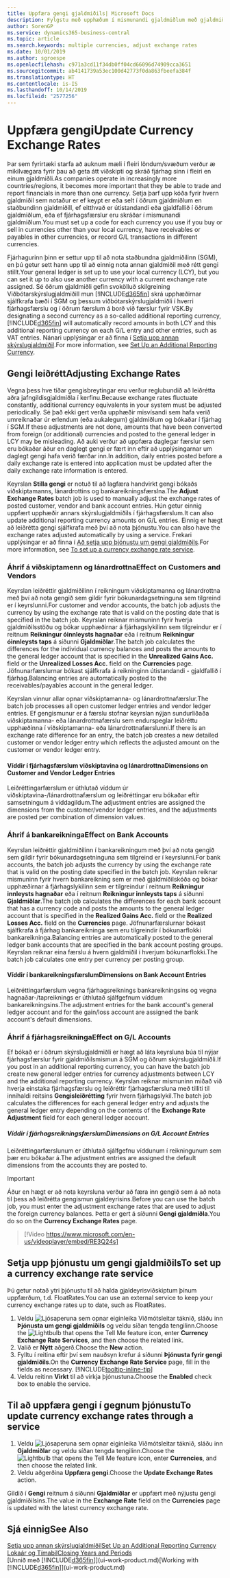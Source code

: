 ```yaml
---
title: Uppfæra gengi gjaldmiðils| Microsoft Docs
description: Fylgstu með upphæðum í mismunandi gjaldmiðlum með gjaldmiðilskóðum og leyfðu Business Central að hjálpa þér að stilla gengi bókaðra færslna með utanaðkomandi þjónustu.
author: SorenGP
ms.service: dynamics365-business-central
ms.topic: article
ms.search.keywords: multiple currencies, adjust exchange rates
ms.date: 10/01/2019
ms.author: sgroespe
ms.openlocfilehash: c971a3cd11f34db0ff04cd66096d74909cca3651
ms.sourcegitcommit: ab4141739a53ec100d42773f0da863fbeefa384f
ms.translationtype: HT
ms.contentlocale: is-IS
ms.lasthandoff: 10/14/2019
ms.locfileid: "2577256"
---
```

# <a name="update-currency-exchange-rates"></a><span data-ttu-id="1ac0a-103">Uppfæra gengi</span><span class="sxs-lookup"><span data-stu-id="1ac0a-103">Update Currency Exchange Rates</span></span>
<span data-ttu-id="1ac0a-104">Þar sem fyrirtæki starfa að auknum mæli í fleiri löndum/svæðum verður æ mikilvægara fyrir þau að geta átt viðskipti og skráð fjárhag sinn í fleiri en einum gjaldmiðli.</span><span class="sxs-lookup"><span data-stu-id="1ac0a-104">As companies operate in increasingly more countries/regions, it becomes more important that they be able to trade and report financials in more than one currency.</span></span> <span data-ttu-id="1ac0a-105">Setja þarf upp kóða fyrir hvern gjaldmiðil sem notaður er ef keypt er eða selt í öðrum gjaldmiðlum en staðbundinn gjaldmiðill, ef eitthvað er útistandandi eða gjaldfallið í öðrum gjaldmiðlum, eða ef fjárhagsfærslur eru skráðar í mismunandi gjaldmiðlum.</span><span class="sxs-lookup"><span data-stu-id="1ac0a-105">You must set up a code for each currency you use if you buy or sell in currencies other than your local currency, have receivables or payables in other currencies, or record G/L transactions in different currencies.</span></span>

<span data-ttu-id="1ac0a-106">Fjárhagurinn þinn er settur upp til að nota staðbundna gjaldmiðilinn (SGM), en þú getur sett hann upp til að einnig nota annan gjaldmiðil með rétt gengi stillt.</span><span class="sxs-lookup"><span data-stu-id="1ac0a-106">Your general ledger is set up to use your local currency (LCY), but you can set it up to also use another currency with a current exchange rate assigned.</span></span> <span data-ttu-id="1ac0a-107">Sé öðrum gjaldmiðli gefin svokölluð skilgreining Viðbótarskýrslugjaldmiðill mun [!INCLUDE[d365fin](includes/d365fin_md.md)] skrá upphæðirnar sjálfkrafa bæði í SGM og þessum viðbótarskýrslugjaldmiðli í hverri fjárhagsfærslu og í öðrum færslum á borð við færslur fyrir VSK.</span><span class="sxs-lookup"><span data-stu-id="1ac0a-107">By designating a second currency as a so-called additional reporting currency, [!INCLUDE[d365fin](includes/d365fin_md.md)] will automatically record amounts in both LCY and this additional reporting currency on each G/L entry and other entries, such as VAT entries.</span></span> <span data-ttu-id="1ac0a-108">Nánari upplýsingar er að finna í [Setja upp annan skýrslugjaldmiðil](finance-how-setup-additional-currencies.md).</span><span class="sxs-lookup"><span data-stu-id="1ac0a-108">For more information, see [Set Up an Additional Reporting Currency](finance-how-setup-additional-currencies.md).</span></span>

## <a name="adjusting-exchange-rates"></a><span data-ttu-id="1ac0a-109">Gengi leiðrétt</span><span class="sxs-lookup"><span data-stu-id="1ac0a-109">Adjusting Exchange Rates</span></span>
<span data-ttu-id="1ac0a-110">Vegna þess hve tíðar gengisbreytingar eru verður reglubundið að leiðrétta aðra jafngildisgjaldmiðla í kerfinu.</span><span class="sxs-lookup"><span data-stu-id="1ac0a-110">Because exchange rates fluctuate constantly, additional currency equivalents in your system must be adjusted periodically.</span></span> <span data-ttu-id="1ac0a-111">Sé það ekki gert verða upphæðir misvísandi sem hafa verið umreiknaðar úr erlendum (eða aukalegum) gjaldmiðlum og bókaðar í fjárhag í SGM.</span><span class="sxs-lookup"><span data-stu-id="1ac0a-111">If these adjustments are not done, amounts that have been converted from foreign (or additional) currencies and posted to the general ledger in LCY may be misleading.</span></span> <span data-ttu-id="1ac0a-112">Að auki verður að uppfæra daglegar færslur sem eru bókaðar áður en daglegt gengi er fært inn eftir að upplýsingarnar um daglegt gengi hafa verið færðar inn.</span><span class="sxs-lookup"><span data-stu-id="1ac0a-112">In addition, daily entries posted before a daily exchange rate is entered into application must be updated after the daily exchange rate information is entered.</span></span>

<span data-ttu-id="1ac0a-113">Keyrslan **Stilla gengi** er notuð til að lagfæra handvirkt gengi bókaðs viðskiptamanns, lánardrottins og bankareikningsfærslna.</span><span class="sxs-lookup"><span data-stu-id="1ac0a-113">The **Adjust Exchange Rates** batch job is used to manually adjust the exchange rates of posted customer, vendor and bank account entries.</span></span> <span data-ttu-id="1ac0a-114">Hún getur einnig uppfært upphæðir annars skýrslugjaldmiðils í fjárhagsfærslum.</span><span class="sxs-lookup"><span data-stu-id="1ac0a-114">It can also update additional reporting currency amounts on G/L entries.</span></span> <span data-ttu-id="1ac0a-115">Einnig er hægt að leiðrétta gengi sjálfkrafa með því að nota þjónustu.</span><span class="sxs-lookup"><span data-stu-id="1ac0a-115">You can also have the exchange rates adjusted automatically by using a service.</span></span> <span data-ttu-id="1ac0a-116">Frekari upplýsingar er að finna í [Að setja upp þjónustu um gengi gjaldmiðils](finance-how-update-currencies.md#to-set-up-a-currency-exchange-rate-service).</span><span class="sxs-lookup"><span data-stu-id="1ac0a-116">For more information, see [To set up a currency exchange rate service](finance-how-update-currencies.md#to-set-up-a-currency-exchange-rate-service).</span></span>

### <a name="effect-on-customers-and-vendors"></a><span data-ttu-id="1ac0a-117">Áhrif á viðskiptamenn og lánardrottna</span><span class="sxs-lookup"><span data-stu-id="1ac0a-117">Effect on Customers and Vendors</span></span>
<span data-ttu-id="1ac0a-118">Keyrslan leiðréttir gjaldmiðilinn í reikningum viðskiptamanna og lánardrottna með því að nota gengið sem gildir fyrir bókunardagsetninguna sem tilgreind er í keyrslunni.</span><span class="sxs-lookup"><span data-stu-id="1ac0a-118">For customer and vendor accounts, the batch job adjusts the currency by using the exchange rate that is valid on the posting date that is specified in the batch job.</span></span> <span data-ttu-id="1ac0a-119">Keyrslan reiknar mismuninn fyrir hverja gjaldmiðilsstöðu og bókar upphæðirnar á fjárhagslykilinn sem tilgreindur er í reitnum **Reikningur óinnleysts hagnaðar** eða í reitnum **Reikningur óinnleysts taps** á síðunni **Gjaldmiðlar**.</span><span class="sxs-lookup"><span data-stu-id="1ac0a-119">The batch job calculates the differences for the individual currency balances and posts the amounts to the general ledger account that is specified in the **Unrealized Gains Acc.** field or the **Unrealized Losses Acc.** field on the **Currencies** page.</span></span> <span data-ttu-id="1ac0a-120">Jöfnunarfærslurnar bókast sjálfkrafa á reikninginn útistandandi - gjaldfallið í fjárhag.</span><span class="sxs-lookup"><span data-stu-id="1ac0a-120">Balancing entries are automatically posted to the receivables/payables account in the general ledger.</span></span>

<span data-ttu-id="1ac0a-121">Keyrslan vinnur allar opnar viðskiptamanna- og lánardrottnafærslur.</span><span class="sxs-lookup"><span data-stu-id="1ac0a-121">The batch job processes all open customer ledger entries and vendor ledger entries.</span></span> <span data-ttu-id="1ac0a-122">Ef gengismunur er á færslu stofnar keyrslan nýjan sundurliðaða viðskiptamanna- eða lánardrottnafærslu sem endurspeglar leiðréttu upphæðinna í viðskiptamanna- eða lánardrottnafærslunni.</span><span class="sxs-lookup"><span data-stu-id="1ac0a-122">If there is an exchange rate difference for an entry, the batch job creates a new detailed customer or vendor ledger entry which reflects the adjusted amount on the customer or vendor ledger entry.</span></span>

#### <a name="dimensions-on-customer-and-vendor-ledger-entries"></a><span data-ttu-id="1ac0a-123">Víddir í fjárhagsfærslum viðskiptavina og lánardrottna</span><span class="sxs-lookup"><span data-stu-id="1ac0a-123">Dimensions on Customer and Vendor Ledger Entries</span></span>
<span data-ttu-id="1ac0a-124">Leiðréttingarfærslum er úthlutað víddum úr viðskiptavina-/lánardrottnafærslum og leiðréttingar eru bókaðar eftir samsetningum á víddagildum.</span><span class="sxs-lookup"><span data-stu-id="1ac0a-124">The adjustment entries are assigned the dimensions from the customer/vendor ledger entries, and the adjustments are posted per combination of dimension values.</span></span>

### <a name="effect-on-bank-accounts"></a><span data-ttu-id="1ac0a-125">Áhrif á bankareikninga</span><span class="sxs-lookup"><span data-stu-id="1ac0a-125">Effect on Bank Accounts</span></span>
<span data-ttu-id="1ac0a-126">Keyrslan leiðréttir gjaldmiðilinn í bankareikningum með því að nota gengið sem gildir fyrir bókunardagsetninguna sem tilgreind er í keyrslunni.</span><span class="sxs-lookup"><span data-stu-id="1ac0a-126">For bank accounts, the batch job adjusts the currency by using the exchange rate that is valid on the posting date specified in the batch job.</span></span> <span data-ttu-id="1ac0a-127">Keyrslan reiknar mismuninn fyrir hvern bankareikning sem er með gjaldmiðilskóða og bókar upphæðirnar á fjárhagslykilinn sem er tilgreindur í reitnum **Reikningur innleysts hagnaðar** eða í reitnum **Reikningur innleysts taps** á síðunni **Gjaldmiðlar**.</span><span class="sxs-lookup"><span data-stu-id="1ac0a-127">The batch job calculates the differences for each bank account that has a currency code and posts the amounts to the general ledger account that is specified in the **Realized Gains Acc.** field or the **Realized Losses Acc.** field on the **Currencies** page.</span></span> <span data-ttu-id="1ac0a-128">Jöfnunarfærslurnar bókast sjálfkrafa á fjárhag bankareikninga sem eru tilgreindir í bókunarflokki bankareikninga.</span><span class="sxs-lookup"><span data-stu-id="1ac0a-128">Balancing entries are automatically posted to the general ledger bank accounts that are specified in the bank account posting groups.</span></span> <span data-ttu-id="1ac0a-129">Keyrslan reiknar eina færslu á hvern gjaldmiðil í hverjum bókunarflokki.</span><span class="sxs-lookup"><span data-stu-id="1ac0a-129">The batch job calculates one entry per currency per posting group.</span></span>

#### <a name="dimensions-on-bank-account-entries"></a><span data-ttu-id="1ac0a-130">Víddir í bankareikningsfærslum</span><span class="sxs-lookup"><span data-stu-id="1ac0a-130">Dimensions on Bank Account Entries</span></span>
<span data-ttu-id="1ac0a-131">Leiðréttingarfærslum vegna fjárhagsreiknings bankareikningsins og vegna hagnaðar-/tapreiknings er úthlutað sjálfgefnum víddum bankareikningsins.</span><span class="sxs-lookup"><span data-stu-id="1ac0a-131">The adjustment entries for the bank account's general ledger account and for the gain/loss account are assigned the bank account's default dimensions.</span></span>

### <a name="effect-on-gl-accounts"></a><span data-ttu-id="1ac0a-132">Áhrif á fjárhagsreikninga</span><span class="sxs-lookup"><span data-stu-id="1ac0a-132">Effect on G/L Accounts</span></span>
<span data-ttu-id="1ac0a-133">Ef bókað er í öðrum skýrslugjaldmiðli er hægt að láta keyrsluna búa til nýjar fjárhagsfærslur fyrir gjaldmiðilsmismun á SGM og öðrum skýrslugjaldmiðli.</span><span class="sxs-lookup"><span data-stu-id="1ac0a-133">If you post in an additional reporting currency, you can have the batch job create new general ledger entries for currency adjustments between LCY and the additional reporting currency.</span></span> <span data-ttu-id="1ac0a-134">Keyrslan reiknar mismuninn miðað við hverja einstaka fjárhagsfærslu og leiðréttir fjárhagsfærsluna með tilliti til innihaldi reitsins **Gengisleiðrétting** fyrir hvern fjárhagslykil.</span><span class="sxs-lookup"><span data-stu-id="1ac0a-134">The batch job calculates the differences for each general ledger entry and adjusts the general ledger entry depending on the contents of the **Exchange Rate Adjustment** field for each general ledger account.</span></span>

##### <a name="dimensions-on-gl-account-entries"></a><span data-ttu-id="1ac0a-135">Víddir í fjárhagsreikningsfærslum</span><span class="sxs-lookup"><span data-stu-id="1ac0a-135">Dimensions on G/L Account Entries</span></span>
<span data-ttu-id="1ac0a-136">Leiðréttingarfærslunum er úthlutað sjálfgefnu víddunum í reikningunum sem þær eru bókaðar á.</span><span class="sxs-lookup"><span data-stu-id="1ac0a-136">The adjustment entries are assigned the default dimensions from the accounts they are posted to.</span></span>

> [!Important]
> <span data-ttu-id="1ac0a-137">Áður en hægt er að nota keyrsluna verður að færa inn gengið sem á að nota til þess að leiðrétta gengismun gjaldeyrisins.</span><span class="sxs-lookup"><span data-stu-id="1ac0a-137">Before you can use the batch job, you must enter the adjustment exchange rates that are used to adjust the foreign currency balances.</span></span> <span data-ttu-id="1ac0a-138">Þetta er gert á síðunni **Gengi gjaldmiðla**.</span><span class="sxs-lookup"><span data-stu-id="1ac0a-138">You do so on the **Currency Exchange Rates** page.</span></span>

> [!Video https://www.microsoft.com/en-us/videoplayer/embed/RE3Q24s]

## <a name="to-set-up-a-currency-exchange-rate-service"></a><span data-ttu-id="1ac0a-139">Setja upp þjónustu um gengi gjaldmiðils</span><span class="sxs-lookup"><span data-stu-id="1ac0a-139">To set up a currency exchange rate service</span></span>
<span data-ttu-id="1ac0a-140">Þú getur notað ytri þjónustu til að halda gjaldeyrisviðskiptum þínum uppfærðum, t.d. FloatRates.</span><span class="sxs-lookup"><span data-stu-id="1ac0a-140">You can use an external service to keep your currency exchange rates up to date, such as FloatRates.</span></span>

1. <span data-ttu-id="1ac0a-141">Veldu ![Ljósaperuna sem opnar eiginleika Viðmótsleitar](media/ui-search/search_small.png "Segðu mér hvað þú vilt gera") táknið, sláðu inn **Þjónusta um gengi gjaldmiðils** og veldu síðan tengda tengilinn.</span><span class="sxs-lookup"><span data-stu-id="1ac0a-141">Choose the ![Lightbulb that opens the Tell Me feature](media/ui-search/search_small.png "Tell me what you want to do") icon, enter **Currency Exchange Rate Services**, and then choose the related link.</span></span>
2. <span data-ttu-id="1ac0a-142">Valið er **Nýtt** aðgerð.</span><span class="sxs-lookup"><span data-stu-id="1ac0a-142">Choose the **New** action.</span></span>
3. <span data-ttu-id="1ac0a-143">Fylltu í reitina eftir því sem nauðsyn krefur á síðunni **Þjónusta fyrir gengi gjaldmiðils**.</span><span class="sxs-lookup"><span data-stu-id="1ac0a-143">On the **Currency Exchange Rate Service** page, fill in the fields as necessary.</span></span> [!INCLUDE[tooltip-inline-tip](includes/tooltip-inline-tip_md.md)]
4. <span data-ttu-id="1ac0a-144">Veldu reitinn **Virkt** til að virkja þjónustuna.</span><span class="sxs-lookup"><span data-stu-id="1ac0a-144">Choose the **Enabled** check box to enable the service.</span></span>

## <a name="to-update-currency-exchange-rates-through-a-service"></a><span data-ttu-id="1ac0a-145">Til að uppfæra gengi í gegnum þjónustu</span><span class="sxs-lookup"><span data-stu-id="1ac0a-145">To update currency exchange rates through a service</span></span>
1. <span data-ttu-id="1ac0a-146">Veldu ![Ljósaperuna sem opnar eiginleika Viðmótsleitar](media/ui-search/search_small.png "Segðu mér hvað þú vilt gera") táknið, sláðu inn **Gjaldmiðlar** og veldu síðan tengda tengilinn.</span><span class="sxs-lookup"><span data-stu-id="1ac0a-146">Choose the ![Lightbulb that opens the Tell Me feature](media/ui-search/search_small.png "Tell me what you want to do") icon, enter **Currencies**, and then choose the related link.</span></span>
2. <span data-ttu-id="1ac0a-147">Veldu aðgerðina **Uppfæra gengi**.</span><span class="sxs-lookup"><span data-stu-id="1ac0a-147">Choose the **Update Exchange Rates** action.</span></span>

<span data-ttu-id="1ac0a-148">Gildið í **Gengi** reitnum á síðunni **Gjaldmiðlar** er uppfært með nýjustu gengi gjaldmiðilsins.</span><span class="sxs-lookup"><span data-stu-id="1ac0a-148">The value in the **Exchange Rate** field on the **Currencies** page is updated with the latest currency exchange rate.</span></span>

## <a name="see-also"></a><span data-ttu-id="1ac0a-149">Sjá einnig</span><span class="sxs-lookup"><span data-stu-id="1ac0a-149">See Also</span></span>
[<span data-ttu-id="1ac0a-150">Setja upp annan skýrslugjaldmiðil</span><span class="sxs-lookup"><span data-stu-id="1ac0a-150">Set Up an Additional Reporting Currency</span></span>](finance-how-setup-additional-currencies.md)  
[<span data-ttu-id="1ac0a-151">Lokaár og Tímabil</span><span class="sxs-lookup"><span data-stu-id="1ac0a-151">Closing Years and Periods</span></span>](year-close-years-periods.md)  
<span data-ttu-id="1ac0a-152">[Unnið með [!INCLUDE[d365fin](includes/d365fin_md.md)]](ui-work-product.md)</span><span class="sxs-lookup"><span data-stu-id="1ac0a-152">[Working with [!INCLUDE[d365fin](includes/d365fin_md.md)]](ui-work-product.md)</span></span>
